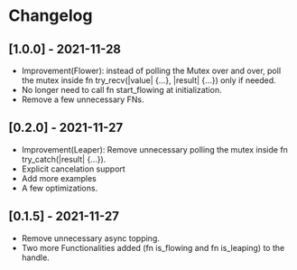 # Changelog

## [1.0.0] - 2021-11-28
- Improvement(Flower): instead of polling the Mutex over and over, poll the mutex inside fn try_recv(|value| {...}, |result| {...}) only if needed.
- No longer need to call fn start_flowing at initialization.
- Remove a few unnecessary FNs.

## [0.2.0] - 2021-11-27
- Improvement(Leaper): Remove unnecessary polling the mutex inside fn try_catch(|result| {...}).
- Explicit cancelation support
- Add more examples
- A few optimizations.

## [0.1.5] - 2021-11-27
- Remove unnecessary async topping.
- Two more Functionalities added (fn is_flowing and fn is_leaping) to the handle. 
